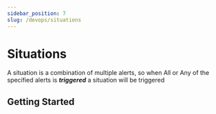 ```yaml
---
sidebar_position: 7
slug: /devops/situations
---
```


# Situations

A situation is a combination of multiple alerts, so when All or Any of the specified alerts is ***triggered*** a situation will be triggered

## Getting Started

